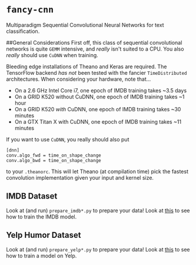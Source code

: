 # `fancy-cnn`
Multiparadigm Sequential Convolutional Neural Networks for text classification.

##General Considerations
First off, this class of sequential convolutional networks is quite `GEMM` intensive, and *really* isn't suited to a CPU. You also *really* should use `CuDNN` when training. 

Bleeding edge installations of Theano and Keras are required. The TensorFlow backend *has not* been tested with the fancier `TimeDistributed` architectures. When considering your hardware, note that...

* On a 2.6 GHz Intel Core i7, one epoch of IMDB training takes ~3.5 days
* On a GRID K520 without CuDNN, one epoch of IMDB training takes ~1 hour
* On a GRID K520 *with* CuDNN, one epoch of IMDB training takes ~30 minutes
* On a GTX Titan X with CuDNN, one epoch of IMDB training takes ~11 minutes

If you want to use `CuDNN`, you really should also put

```
[dnn]
conv.algo_fwd = time_on_shape_change
conv.algo_bwd = time_on_shape_change
```
to your `.theanorc`. This will let Theano (at compilation time) pick the fastest convolution implementation given your input and kernel size.

## IMDB Dataset

Look at (and run) `prepare_imdb*.py` to prepare your data! Look at [this](https://github.com/lukedeo/fancy-cnn/blob/master/examples/imdb) to see how to train the IMDB model.

## Yelp Humor Dataset

Look at (and run) `prepare_yelp*.py` to prepare your data! Look at [this](https://github.com/lukedeo/fancy-cnn/blob/master/examples/yelp) to see how to train a model on Yelp.

